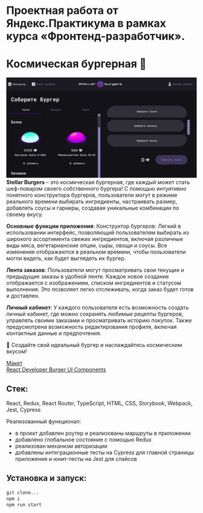 # Проектная работа от Яндекс.Практикума в рамках курса «Фронтенд-разработчик».
# Космическая бургерная 🍔
![alt text](<Снимок экрана 2025-01-27 145726.png>)
**Stellar Burgers** – это космическая бургерная, где каждый может стать шеф-поваром своего собственного бургера! С помощью интуитивно понятного конструктора бургеров, пользователи могут в режиме реального времени выбирать ингредиенты, настраивать размер, добавлять соусы и гарниры, создавая уникальные комбинации по своему вкусу.

**Основные функции приложения**:
Конструктор бургеров: Легкий в использовании интерфейс, позволяющий пользователям выбирать из широкого ассортимента свежих ингредиентов, включая различные виды мяса, вегетарианские опции, сыры, овощи и соусы. Все изменения отображаются в реальном времени, чтобы пользователи могли видеть, как будет выглядеть их бургер.

**Лента заказов**: Пользователи могут просматривать свои текущие и предыдущие заказы в удобной ленте. Каждое новое создание отображается с изображением, списком ингредиентов и статусом выполнения. Это позволяет легко отслеживать, когда заказ будет готов и доставлен.

**Личный кабинет**: У каждого пользователя есть возможность создать личный кабинет, где можно сохранять любимые рецепты бургеров, управлять своими заказами и просматривать историю покупок. Также предусмотрена возможность редактирования профиля, включая контактные данные и предпочтения.

 🚀 Создайте свой идеальный бургер и наслаждайтесь космическим вкусом!

[Макет](<https://www.figma.com/file/vIywAvqfkOIRWGOkfOnReY/React-Fullstack_-Проектные-задачи-(3-месяца)_external_link?type=design&node-id=0-1&mode=design>)  
[React Developer Burger UI Components](<https://yandex-practicum.github.io/react-developer-burger-ui-components/docs/>)

## Стек:
React, Redux, React Router, TypeScript, HTML, CSS, Storybook, Webpack, Jest, Cypress

Реализованный функционал:

* в проект добавлен роутер и реализованы маршруты в приложении
* добавлено глобальное состояние с помощью Redux
* реализован механизм авторизации
* добавлены интеграционные тесты на Cypress для главной страницы приложения и юнит-тесты на Jest для слайсов



## Установка и запуск:

```
git clone...
npm i
npm run start
```
